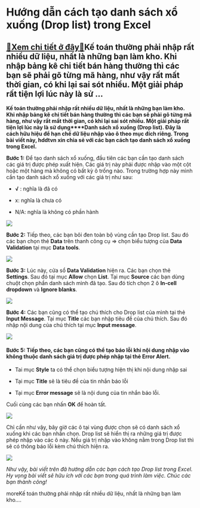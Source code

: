 Hướng dẫn cách tạo danh sách xổ xuống (Drop list) trong Excel
=============================================================

[:gift:Xem chi tiết ở đây:gift:](https://hddtvn.com/huong-dan-cach-tao-danh-sach-xo-xuong-drop-list-trong-excel/)Kế toán thường phải nhập rất nhiều dữ liệu, nhất là những bạn làm kho. Khi nhập bảng kê chi tiết bán hàng thường thì các bạn sẽ phải gõ từng mã hàng, như vậy rất mất thời gian, có khi lại sai sót nhiều. Một giải pháp rất tiện lợi lúc này là sử …
-----------------------------------------------------------------------------------------------------------------------------------------------------------------------------------------------------------------------------------------------------

**Kế toán thường phải nhập rất nhiều dữ liệu, nhất là những bạn làm kho. Khi nhập bảng kê chi tiết bán hàng thường thì các bạn sẽ phải gõ từng mã hàng, như vậy rất mất thời gian, có khi lại sai sót nhiều. Một giải pháp rất tiện lợi lúc này là sử dụng****Danh sách xổ xuống (Drop list). Đây là cách hữu hiệu để hạn chế dữ liệu nhập vào ô theo mục đích riêng. Trong bài viết này, hddtvn xin chia sẻ với các bạn cách tạo danh sách xổ xuống trong Excel.**


**Bước 1:** Để tạo danh sách xổ xuống, đầu tiên các bạn cần tạo danh sách các giá trị được phép xuất hiện. Các giá trị này phải được nhập vào một cột hoặc một hàng mà không có bất kỳ ô trống nào. Trong trường hợp này mình cần tạo danh sách xổ xuống với các giá trị như sau:




*  **√** : nghĩa là đã có

* x: nghĩa là chưa có

* N/A: nghĩa là không có phần hành



![](https://hddtvn.com/wp-content/uploads/2021/01/UqpxLeP.png)


**Bước 2:** Tiếp theo, các bạn bôi đen toàn bộ vùng cần tạo Drop list. Sau đó các bạn chọn thẻ **Data** trên thanh công cụ => chọn biểu tượng của **Data Validation** tại mục **Data tools**.


![](https://hddtvn.com/wp-content/uploads/2021/01/oHyDTb0.png)


**Bước 3:** Lúc này, cửa sổ **Data Validation** hiện ra. Các bạn chọn thẻ **Settings**. Sau đó tại mục **Allow** chọn **List**. Tại mục **Source** các bạn dùng chuột chọn phần danh sách mình đã tạo. Sau đó tích chọn 2 ô **In-cell dropdown** và **Ignore blanks**.


![](https://hddtvn.com/wp-content/uploads/2021/01/cXIbTex.png)


**Bước 4:** Các bạn cũng có thể tạo chú thích cho Drop list của mình tại thẻ **Input Message**. Tại mục **Title** các bạn nhập tiêu đề của chú thích. Sau đó nhập nội dung của chú thích tại mục **Input message**.


![](https://hddtvn.com/wp-content/uploads/2021/01/hV9WzGh.png)


#### **Bước 5:** Tiếp theo, các bạn cũng có thể tạo báo lỗi khi nội dung nhập vào không thuộc danh sách giá trị được phép nhập tại thẻ **Error Alert**.




* Tai mục **Style** ta có thể chọn biểu tượng hiện thị khi nội dung nhập sai

* Tại mục **Title** sẽ là tiêu đề của tin nhắn báo lỗi

* Tại mục **Error message** sẽ là nội dung của tin nhắn báo lỗi.



Cuối cùng các bạn nhấn **OK** để hoàn tất.


![](https://hddtvn.com/wp-content/uploads/2021/01/J0bVIof.png)


Chỉ cần như vậy, bây giờ các ô tại vùng được chọn sẽ có danh sách xổ xuống khi các bạn nhấn chọn. Drop list sẽ hiển thị ra những giá trị được phép nhập vào các ô này. Nếu giá trị nhập vào không nằm trong Drop list thì sẽ có thông báo lỗi kèm chú thích hiện ra.


[![](https://hddtvn.com/wp-content/uploads/2021/01/DuPFncH.png)](https://hddtvn.com/wp-content/uploads/2021/01/DuPFncH.png)


*Như vậy, bài viết trên đã hướng dẫn các bạn cách tạo Drop list trong Excel. Hy vọng bài viết sẽ hữu ích với các bạn trong quá trình làm việc. Chúc các bạn thành công!*


moreKế toán thường phải nhập rất nhiều dữ liệu, nhất là những bạn làm kho….

